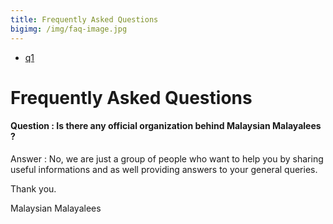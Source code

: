 ```yaml
---
title: Frequently Asked Questions
bigimg: /img/faq-image.jpg
---
```

- [q1](#question--is-there-any-official-organization-behind-malaysian-malayalees-)

# Frequently Asked Questions
#### Question : Is there any official organization behind Malaysian Malayalees ?
Answer : No, we are just a group of people who want to help you by sharing useful informations and as well providing answers to your general queries.


Thank you.

Malaysian Malayalees
